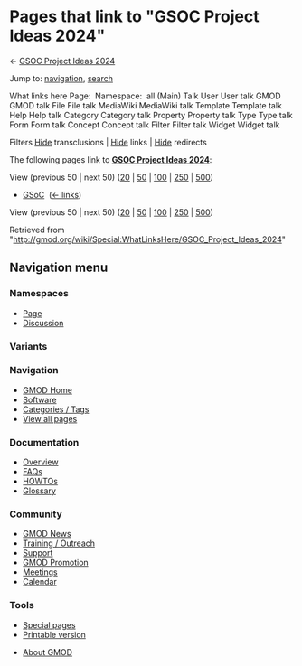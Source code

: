 <div id="mw-page-base" class="noprint">

</div>

<div id="mw-head-base" class="noprint">

</div>

<div id="content" class="mw-body" role="main">

<span id="top"></span>

<div id="mw-js-message" style="display:none;">

</div>



# <span dir="auto">Pages that link to "GSOC Project Ideas 2024"</span>

<div id="bodyContent">

<div id="contentSub">

← [GSOC Project Ideas
2024](/wiki/GSOC_Project_Ideas_2024 "GSOC Project Ideas 2024")

</div>

<div id="jump-to-nav" class="mw-jump">

Jump to: [navigation](#mw-navigation), [search](#p-search)

</div>

<div id="mw-content-text">

What links here Page:  Namespace:  all (Main) Talk User User talk GMOD
GMOD talk File File talk MediaWiki MediaWiki talk Template Template talk
Help Help talk Category Category talk Property Property talk Type Type
talk Form Form talk Concept Concept talk Filter Filter talk Widget
Widget talk

Filters
[Hide](/mediawiki/index.php?title=Special:WhatLinksHere/GSOC_Project_Ideas_2024&hidetrans=1 "Special:WhatLinksHere/GSOC Project Ideas 2024")
transclusions \|
[Hide](/mediawiki/index.php?title=Special:WhatLinksHere/GSOC_Project_Ideas_2024&hidelinks=1 "Special:WhatLinksHere/GSOC Project Ideas 2024")
links \|
[Hide](/mediawiki/index.php?title=Special:WhatLinksHere/GSOC_Project_Ideas_2024&hideredirs=1 "Special:WhatLinksHere/GSOC Project Ideas 2024")
redirects

The following pages link to **[GSOC Project Ideas
2024](/wiki/GSOC_Project_Ideas_2024 "GSOC Project Ideas 2024")**:

View (previous 50 \| next 50)
([20](/mediawiki/index.php?title=Special:WhatLinksHere/GSOC_Project_Ideas_2024&limit=20 "Special:WhatLinksHere/GSOC Project Ideas 2024")
\|
[50](/mediawiki/index.php?title=Special:WhatLinksHere/GSOC_Project_Ideas_2024&limit=50 "Special:WhatLinksHere/GSOC Project Ideas 2024")
\|
[100](/mediawiki/index.php?title=Special:WhatLinksHere/GSOC_Project_Ideas_2024&limit=100 "Special:WhatLinksHere/GSOC Project Ideas 2024")
\|
[250](/mediawiki/index.php?title=Special:WhatLinksHere/GSOC_Project_Ideas_2024&limit=250 "Special:WhatLinksHere/GSOC Project Ideas 2024")
\|
[500](/mediawiki/index.php?title=Special:WhatLinksHere/GSOC_Project_Ideas_2024&limit=500 "Special:WhatLinksHere/GSOC Project Ideas 2024"))

- [GSoC](/wiki/GSoC "GSoC") ‎ <span class="mw-whatlinkshere-tools">([←
  links](/mediawiki/index.php?title=Special:WhatLinksHere&target=GSoC "Special:WhatLinksHere"))</span>

View (previous 50 \| next 50)
([20](/mediawiki/index.php?title=Special:WhatLinksHere/GSOC_Project_Ideas_2024&limit=20 "Special:WhatLinksHere/GSOC Project Ideas 2024")
\|
[50](/mediawiki/index.php?title=Special:WhatLinksHere/GSOC_Project_Ideas_2024&limit=50 "Special:WhatLinksHere/GSOC Project Ideas 2024")
\|
[100](/mediawiki/index.php?title=Special:WhatLinksHere/GSOC_Project_Ideas_2024&limit=100 "Special:WhatLinksHere/GSOC Project Ideas 2024")
\|
[250](/mediawiki/index.php?title=Special:WhatLinksHere/GSOC_Project_Ideas_2024&limit=250 "Special:WhatLinksHere/GSOC Project Ideas 2024")
\|
[500](/mediawiki/index.php?title=Special:WhatLinksHere/GSOC_Project_Ideas_2024&limit=500 "Special:WhatLinksHere/GSOC Project Ideas 2024"))

</div>

<div class="printfooter">

Retrieved from
"<http://gmod.org/wiki/Special:WhatLinksHere/GSOC_Project_Ideas_2024>"

</div>

<div id="catlinks" class="catlinks catlinks-allhidden">

</div>

<div class="visualClear">

</div>

</div>

</div>

<div id="mw-navigation">

## Navigation menu

<div id="mw-head">



<div id="left-navigation">

<div id="p-namespaces" class="vectorTabs" role="navigation"
aria-labelledby="p-namespaces-label">

### Namespaces

- <span id="ca-nstab-main"><a href="/wiki/GSOC_Project_Ideas_2024" accesskey="c"
  title="View the content page [c]">Page</a></span>
- <span id="ca-talk"><a
  href="/mediawiki/index.php?title=Talk:GSOC_Project_Ideas_2024&amp;action=edit&amp;redlink=1"
  accesskey="t"
  title="Discussion about the content page [t]">Discussion</a></span>

</div>

<div id="p-variants" class="vectorMenu emptyPortlet" role="navigation"
aria-labelledby="p-variants-label">

### 

### Variants[](#)

<div class="menu">

</div>

</div>

</div>





</div>

</div>

</div>

<div id="mw-panel">

<div id="p-logo" role="banner">

<a href="/wiki/Main_Page"
style="background-image: url(http://gmod.org/images/GMOD-cogs.png);"
title="Visit the main page"></a>

</div>

<div id="p-Navigation" class="portal" role="navigation"
aria-labelledby="p-Navigation-label">

### Navigation

<div class="body">

- <span id="n-GMOD-Home">[GMOD Home](/wiki/Main_Page)</span>
- <span id="n-Software">[Software](/wiki/GMOD_Components)</span>
- <span id="n-Categories-.2F-Tags">[Categories /
  Tags](/wiki/Categories)</span>
- <span id="n-View-all-pages">[View all
  pages](/wiki/Special:AllPages)</span>

</div>

</div>

<div id="p-Documentation" class="portal" role="navigation"
aria-labelledby="p-Documentation-label">

### Documentation

<div class="body">

- <span id="n-Overview">[Overview](/wiki/Overview)</span>
- <span id="n-FAQs">[FAQs](/wiki/Category:FAQ)</span>
- <span id="n-HOWTOs">[HOWTOs](/wiki/Category:HOWTO)</span>
- <span id="n-Glossary">[Glossary](/wiki/Glossary)</span>

</div>

</div>

<div id="p-Community" class="portal" role="navigation"
aria-labelledby="p-Community-label">

### Community

<div class="body">

- <span id="n-GMOD-News">[GMOD News](/wiki/GMOD_News)</span>
- <span id="n-Training-.2F-Outreach">[Training /
  Outreach](/wiki/Training_and_Outreach)</span>
- <span id="n-Support">[Support](/wiki/Support)</span>
- <span id="n-GMOD-Promotion">[GMOD
  Promotion](/wiki/GMOD_Promotion)</span>
- <span id="n-Meetings">[Meetings](/wiki/Meetings)</span>
- <span id="n-Calendar">[Calendar](/wiki/Calendar)</span>

</div>

</div>

<div id="p-tb" class="portal" role="navigation"
aria-labelledby="p-tb-label">

### Tools

<div class="body">

- <span id="t-specialpages"><a href="/wiki/Special:SpecialPages" accesskey="q"
  title="A list of all special pages [q]">Special pages</a></span>
- <span id="t-print"><a
  href="/mediawiki/index.php?title=Special:WhatLinksHere/GSOC_Project_Ideas_2024&amp;printable=yes"
  rel="alternate" accesskey="p"
  title="Printable version of this page [p]">Printable version</a></span>

</div>

</div>

</div>

</div>

<div id="footer" role="contentinfo">

- <span id="footer-places-about">[About
  GMOD](/wiki/GMOD:About "GMOD:About")</span>

<!-- -->






</div>
